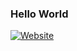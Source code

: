 ### Hello World

[![Website](https://img.shields.io/website?url=https%3A%2F%2Fmattaadams.github.io%2F)](https://mattaadams.github.io/)
<!--
**mattaadams/mattaadams** is a ✨ _special_ ✨ repository because its `README.md` (this file) appears on your GitHub profile.

Here are some ideas to get you started:

- 🔭 I’m currently working on ...
- 🌱 I’m currently learning ...
- 👯 I’m looking to collaborate on ...
- 🤔 I’m looking for help with ...
- 💬 Ask me about ...
- 📫 How to reach me: ...
- 😄 Pronouns: ...
- ⚡ Fun fact: ...
-->
